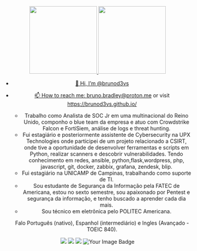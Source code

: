 <div align="center">
  <a href="https://github.com/brunod3vs">
  <img height="180em" src="https://github-readme-stats.vercel.app/api?username=brunod3vs&show_icons=true&theme=dracula&include_all_commits=true&count_private=true"/>
  <img height="180em" src="https://github-readme-stats.vercel.app/api/top-langs/?username=brunod3vs&layout=compact&langs_count=7&theme=dracula"/>

  
  
- 👋 Hi, I’m @brunod3vs
- 📫 How to reach me: bruno.bradley@proton.me or visit https://brunod3vs.github.io/
    
    - Trabalho como Analista de SOC Jr em uma multinacional do Reino Unido, componho o blue team da empresa e atuo com Crowdstrike Falcon e FortiSiem, análise de logs e threat hunting.
    - Fui estagiário e posteriormente assistente de Cybersecurity na UPX Technologies onde participei de um projeto relacionado a CSIRT, onde tive a oportunidade de desenvolver ferramentas e scripts em Python, realizar scanners e descobrir vulnerabilidades. Tendo conhecimento em redes, ansible, python,flask,wordpress, php, javascript, git, docker, zabbix, grafana, zendesk, blip.
    - Fui estagiário na UNICAMP de Campinas, trabalhando como suporte de TI.
    - Sou estudante de Segurança da Informação pela FATEC de Americana, estou no sexto semestre, sou apaixonado por Pentest e segurança da informação, e tenho buscado a aprender cada dia mais.
    - Sou técnico em eletrônica pelo POLITEC Americana.
    
    Falo Português (nativo), Espanhol (intermediário) e Ingles (Avançado - TOEIC 840).
  
  
  <div> 
 <a href="https://www.instagram.com/brunobragx" target="_blank"><img src="https://img.shields.io/badge/-Instagram-%23E4405F?style=for-the-badge&logo=instagram&logoColor=white" target="_blank"></a>
 <a href = "mailto:brunod3vs@gmail.com"><img src="https://img.shields.io/badge/-Gmail-%23333?style=for-the-badge&logo=gmail&logoColor=white" target="_blank"></a>
 <a href="https://www.linkedin.com/in/brunod3vs/" target="_blank"><img src="https://img.shields.io/badge/-LinkedIn-%230077B5?style=for-the-badge&logo=linkedin&logoColor=white" target="_blank"></a> 
 <img src="https://tryhackme-badges.s3.amazonaws.com/S4uron182.png" alt="Your Image Badge" />

    
 
</div>

<!---
brunod3vs/brunod3vs is a ✨ special ✨ repository because its `README.md` (this file) appears on your GitHub profile.
You can click the Preview link to take a look at your changes.
--->

  
  
